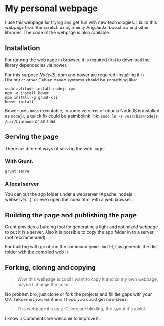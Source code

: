 # My personal webpage
I use this webpage for trying and get fun with new technologies. I build this webpage from the scratch using mainly
        AngularJs, bootstrap and other libraries. The code of the webpage is also available.
        
## Installation

For running the web page in browser, it is required first to download the library dependecies via bower.

For this purpose *NodeJS*, npm and bower are required. Installing it in Ubuntu or other Debian based systems should be something like:

```
sudo aptitude install nodejs npm
npm -g install bower
npm install -g grunt-cli
bower install
```

Bower uses ``node`` executable, in some versions of ubuntu NodeJS is installed as `nodejs`, a quick fix could be a simbolink link:
`sudo ln -s /usr/bin/nodejs /usr/bin/node` or an alias.

## Serving the page
There are diferent ways of serving the web page:

### With Grunt.
  ```grunt serve ```

### A local server
You can put the app folder under a webserver (Apache, nodejs webserver...), or even open the index.html with a web browser.

## Building the page and publishing the page
Grunt provides a building tool for generating a light and optimized webpage to put it in a server. Also it is possible to copy
the app folder in to a server (not recommended).

For building with grunt run the command `grunt build`, this generate the dist folder with the compiled web :)

## Forking, cloning and copying
> Wow this webpage is cool! I want to copy it and do my own webpage, maybe I change the color...

No problem bro, just clone or fork the projects and fill the gaps with your CV. Take what you want and I hope you could get new ideas.

> This webpage it's ugly. Colors are blinding, the layout it's awful.

I know :( Comments are welcome to improve it.


